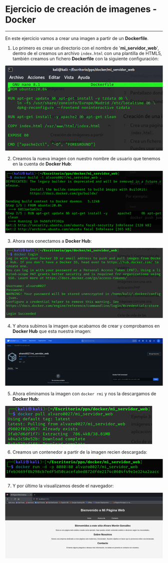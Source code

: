 # Ejercicio de creación de imagenes - Docker

----

En este ejercicio vamos a crear una imagen a partir de un **Dockerfile**.

1. Lo primero es crear un directorio con el nombre de '**mi_servidor_web**', dentro de el creamos un archivo ```index.html``` con una plantilla de HTML5, también creamos un fichero **Dockerfile** con la siguiente configuración:

![](Imagenes/EjercicioSeis/1.png)

2. Creamos la nueva imagen con nuestro nombre de usuario que tenemos en la cuenta de **Docker Hub**:

![](Imagenes/EjercicioSeis/3.png)

3. Ahora nos conectamos a **Docker Hub**:

![](Imagenes/EjercicioSeis/2.png)

4. Y ahora subimos la imagen que acabamos de crear y comprobamos en **Docker Hub** que esta nuestra imagen:

![](Imagenes/EjercicioSeis/4.png)

5. Ahora eliminamos la imagen con ```docker rmi``` y nos la descargamos de **Docker Hub**:

![](Imagenes/EjercicioSeis/5.png)

6. Creamos un contenedor a partir de la imagen recien descargada:

![](Imagenes/EjercicioSeis/6.png)

7. Y por último la visualizamos desde el navegador:

![](Imagenes/EjercicioSeis/7.png)